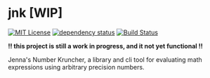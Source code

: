 # jnk [WIP]

[![MIT License](https://img.shields.io/badge/License-MIT-green.svg)](https://choosealicense.com/licenses/mit/)
[![dependency status](https://deps.rs/repo/github/Ex-32/jnk/status.svg)](https://deps.rs/repo/github/Ex-32/jnk)
[![Build Status](https://github.com/Ex-32/jnk/workflows/CI/badge.svg)](https://github.com/Ex-32/jnk/actions?workflow=CI)

**!! this project is still a work in progress, and it not yet functional !!**

Jenna's Number Kruncher, a library and cli tool for evaluating math expressions using arbitrary precision numbers.
